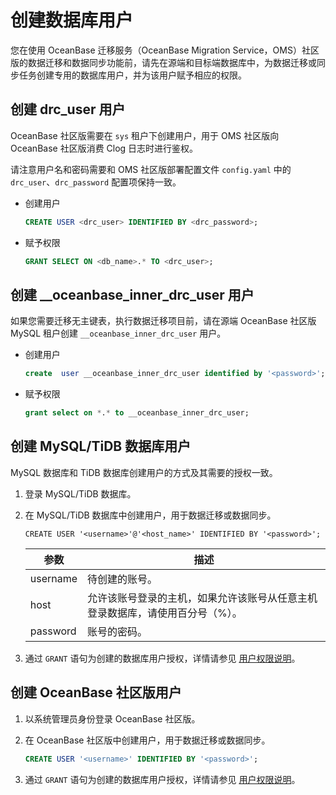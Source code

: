 # 创建数据库用户

您在使用 OceanBase 迁移服务（OceanBase Migration Service，OMS）社区版的数据迁移和数据同步功能前，请先在源端和目标端数据库中，为数据迁移或同步任务创建专用的数据库用户，并为该用户赋予相应的权限。

## 创建 drc_user 用户

OceanBase 社区版需要在 `sys` 租户下创建用户，用于 OMS 社区版向 OceanBase 社区版消费 Clog 日志时进行鉴权。

请注意用户名和密码需要和 OMS 社区版部署配置文件 `config.yaml` 中的 `drc_user`、`drc_password` 配置项保持一致。

* 创建用户

   ```sql
   CREATE USER <drc_user> IDENTIFIED BY <drc_password>;
   ```

* 赋予权限

   ```sql
   GRANT SELECT ON <db_name>.* TO <drc_user>;
   ```

## 创建 __oceanbase_inner_drc_user 用户

如果您需要迁移无主键表，执行数据迁移项目前，请在源端 OceanBase 社区版 MySQL 租户创建 `__oceanbase_inner_drc_user` 用户。

* 创建用户

  ```sql
  create  user __oceanbase_inner_drc_user identified by '<password>';
  ```

* 赋予权限

  ```sql
  grant select on *.* to __oceanbase_inner_drc_user;
  ```

## 创建 MySQL/TiDB 数据库用户

MySQL 数据库和 TiDB 数据库创建用户的方式及其需要的授权一致。

1. 登录 MySQL/TiDB 数据库。

2. 在 MySQL/TiDB 数据库中创建用户，用于数据迁移或数据同步。

   ```shell
   CREATE USER '<username>'@'<host_name>' IDENTIFIED BY '<password>';
   ```

   |    参数    |                   描述                    |
   |----------|-----------------------------------------|
   | username | 待创建的账号。                                 |
   | host     | 允许该账号登录的主机，如果允许该账号从任意主机登录数据库，请使用百分号（%）。 |
   | password | 账号的密码。                                  |

3. 通过 `GRANT` 语句为创建的数据库用户授权，详情请参见 [用户权限说明](../200.users-and-privileges/200.user-privileges.md)。

## 创建 OceanBase 社区版用户

1. 以系统管理员身份登录 OceanBase 社区版。

2. 在 OceanBase 社区版中创建用户，用于数据迁移或数据同步。

   ```sql
   CREATE USER '<username>' IDENTIFIED BY '<password>';
   ```

3. 通过 `GRANT` 语句为创建的数据库用户授权，详情请参见 [用户权限说明](../200.users-and-privileges/200.user-privileges.md)。
